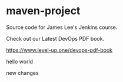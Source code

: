 # maven-project
Source code for James Lee's Jenkins course.

Check out our Latest DevOps PDF book.

https://www.level-up.one/devops-pdf-book

hello world

new changes

